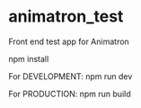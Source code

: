 # animatron_test
Front end test app for Animatron

npm install

For DEVELOPMENT:
npm run dev

For PRODUCTION:
npm run build

